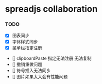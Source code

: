 # spreadjs collaboration



### TODO

* [x] 图表同步  
* [x] 字体样式同步 
* [x] 菜单栏指定注册 
* [] clipboardPaste 指定无法注册 无法复制   
* [] 撤销重做问题  
* [] 符号插入无法同步  
* [] 图片如果太大会有性能问题





